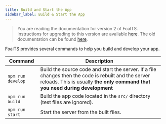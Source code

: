 ```yaml
---
title: Build and Start the App
sidebar_label: Build & Start the App
---
```


> You are reading the documentation for version 2 of FoalTS. Instructions for upgrading to this version are available [here](../upgrade-to-v2/README.md). The old documentation can be found [here](https://github.com/FoalTS/foal/tree/v1.x/docs).

FoalTS provides several commands to help you build and develop your app.

| Command | Description |
| --- | --- |
| `npm run develop` | Build the source code and start the server. If a file changes then the code is rebuilt and the server reloads. This is usually **the only command that you need during development** |
| `npm run build` | Build the app code located in the `src/` directory (test files are ignored). |
| `npm run start` | Start the server from the built files. |
